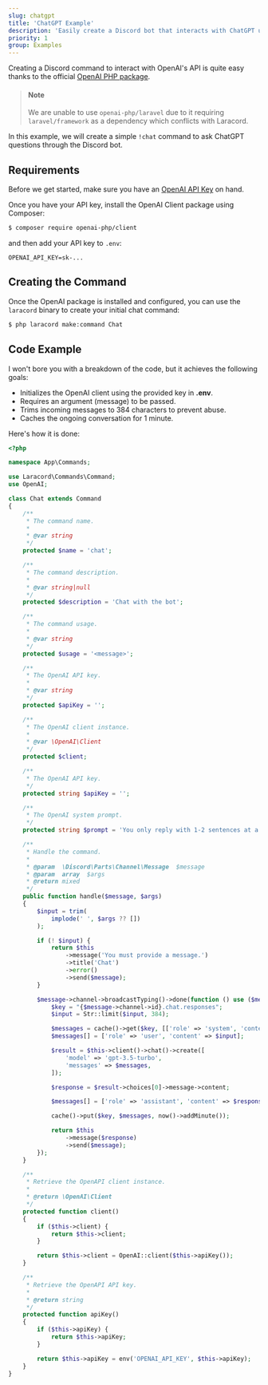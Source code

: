 ```yaml
---
slug: chatgpt
title: 'ChatGPT Example'
description: 'Easily create a Discord bot that interacts with ChatGPT using Laracord.'
priority: 1
group: Examples
---
```


Creating a Discord command to interact with OpenAI's API is quite easy thanks to the official [OpenAI PHP package](https://github.com/openai-php/client).

> #### Note
>
> We are unable to use `openai-php/laravel` due to it requiring `laravel/framework` as a dependency which conflicts with Laracord.

In this example, we will create a simple `!chat` command to ask ChatGPT questions through the Discord bot.

## Requirements

Before we get started, make sure you have an [OpenAI API Key](https://platform.openai.com/api-keys) on hand.

Once you have your API key, install the OpenAI Client package using Composer:

```sh
$ composer require openai-php/client
```

and then add your API key to `.env`:

```env
OPENAI_API_KEY=sk-...
```

## Creating the Command

Once the OpenAI package is installed and configured, you can use the `laracord` binary to create your initial chat command:

```sh
$ php laracord make:command Chat
```

## Code Example

I won't bore you with a breakdown of the code, but it achieves the following goals:

- Initializes the OpenAI client using the provided key in **.env**.
- Requires an argument (message) to be passed.
- Trims incoming messages to 384 characters to prevent abuse.
- Caches the ongoing conversation for 1 minute.

Here's how it is done:

```php
<?php

namespace App\Commands;

use Laracord\Commands\Command;
use OpenAI;

class Chat extends Command
{
    /**
     * The command name.
     *
     * @var string
     */
    protected $name = 'chat';

    /**
     * The command description.
     *
     * @var string|null
     */
    protected $description = 'Chat with the bot';

    /**
     * The command usage.
     *
     * @var string
     */
    protected $usage = '<message>';

    /**
     * The OpenAI API key.
     *
     * @var string
     */
    protected $apiKey = '';

    /**
     * The OpenAI client instance.
     *
     * @var \OpenAI\Client
     */
    protected $client;

    /**
     * The OpenAI API key.
     */
    protected string $apiKey = '';

    /**
     * The OpenAI system prompt.
     */
    protected string $prompt = 'You only reply with 1-2 sentences at a time as if responding to a chat message.';

    /**
     * Handle the command.
     *
     * @param  \Discord\Parts\Channel\Message  $message
     * @param  array  $args
     * @return mixed
     */
    public function handle($message, $args)
    {
        $input = trim(
            implode(' ', $args ?? [])
        );

        if (! $input) {
            return $this
                ->message('You must provide a message.')
                ->title('Chat')
                ->error()
                ->send($message);
        }

        $message->channel->broadcastTyping()->done(function () use ($message, $input) {
            $key = "{$message->channel->id}.chat.responses";
            $input = Str::limit($input, 384);

            $messages = cache()->get($key, [['role' => 'system', 'content' => $this->prompt]]);
            $messages[] = ['role' => 'user', 'content' => $input];

            $result = $this->client()->chat()->create([
                'model' => 'gpt-3.5-turbo',
                'messages' => $messages,
            ]);

            $response = $result->choices[0]->message->content;

            $messages[] = ['role' => 'assistant', 'content' => $response];

            cache()->put($key, $messages, now()->addMinute());

            return $this
                ->message($response)
                ->send($message);
        });
    }

    /**
     * Retrieve the OpenAPI client instance.
     *
     * @return \OpenAI\Client
     */
    protected function client()
    {
        if ($this->client) {
            return $this->client;
        }

        return $this->client = OpenAI::client($this->apiKey());
    }

    /**
     * Retrieve the OpenAPI API key.
     *
     * @return string
     */
    protected function apiKey()
    {
        if ($this->apiKey) {
            return $this->apiKey;
        }

        return $this->apiKey = env('OPENAI_API_KEY', $this->apiKey);
    }
}
```
